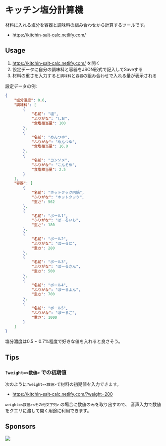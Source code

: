# キッチン塩分計算機

材料に入れる塩分を容器と調味料の組み合わせから計算するツールです。

- <https://kitchin-salt-calc.netlify.com/>

## Usage

1. <https://kitchin-salt-calc.netlify.com/> を開く
2. 設定データに自分の調味料と容器をJSON形式で記入してSaveする
3. 材料の重さを入力すると`調味料`と`容器`の組み合わせで入れる量が表示される


設定データの例:
```json
{
    "塩分濃度": 0.6,
    "調味料": [
        {
            "名前": "塩",
            "ふりがな": "しお",
            "食塩相当量": 100
        },
        {
            "名前": "めんつゆ",
            "ふりがな": "めんつゆ",
            "食塩相当量": 16.0
        },
        {
            "名前": "コンソメ",
            "ふりがな": "こんそめ",
            "食塩相当量": 2.5
        }
    ],
    "容器": [
        {
            "名前": "ホットクック内鍋",
            "ふりがな": "ホットクック",
            "重さ": 562
        },
        {
            "名前": "ボール1",
            "ふりがな": "ぼーるいち",
            "重さ": 180
        },
        {
            "名前": "ボール2",
            "ふりがな": "ぼーるに",
            "重さ": 280
        },
        {
            "名前": "ボール3",
            "ふりがな": "ぼーるさん",
            "重さ": 500
        },
        {
            "名前": "ボール4",
            "ふりがな": "ぼーるよん",
            "重さ": 700
        },
        {
            "名前": "ボール5",
            "ふりがな": "ぼーるご",
            "重さ": 1000
        }
    ]
}
```

塩分濃度は0.5 ~ 0.7%程度で好きな値を入れると良さそう。

## Tips

### `?weight=<数値>` での初期値

次のように`?weight=<数値>`で材料の初期値を入力できます。

- https://kitchin-salt-calc.netlify.com/?weight=200

`weight=<数値><その他文字列>` の場合に数値のみを取り出すので、
音声入力で数値をクエリに渡して開く用途に利用できます。


## Sponsors

<a href="https://www.netlify.com">
  <img src="https://www.netlify.com/img/global/badges/netlify-light.svg"/>
</a>

